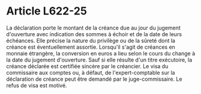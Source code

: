 # Article L622-25

La déclaration porte le montant de la créance due au jour du jugement d'ouverture avec indication des sommes à échoir et de la date de leurs échéances. Elle précise la nature du privilège ou de la sûreté dont la créance est éventuellement assortie.   Lorsqu'il s'agit de créances en monnaie étrangère, la conversion en euros a lieu selon le cours du change à la date du jugement d'ouverture.   Sauf si elle résulte d'un titre exécutoire, la créance déclarée est certifiée sincère par le créancier. Le visa du commissaire aux comptes ou, à défaut, de l'expert-comptable sur la déclaration de créance peut être demandé par le juge-commissaire. Le refus de visa est motivé.